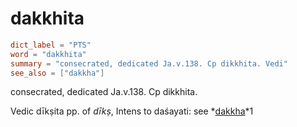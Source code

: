 # dakkhita

``` toml
dict_label = "PTS"
word = "dakkhita"
summary = "consecrated, dedicated Ja.v.138. Cp dikkhita. Vedi"
see_also = ["dakkha"]
```

consecrated, dedicated Ja.v.138. Cp dikkhita.

Vedic dīkṣita pp. of *dīkṣ*, Intens to daśayati: see *[dakkha](dakkha.md)*1

